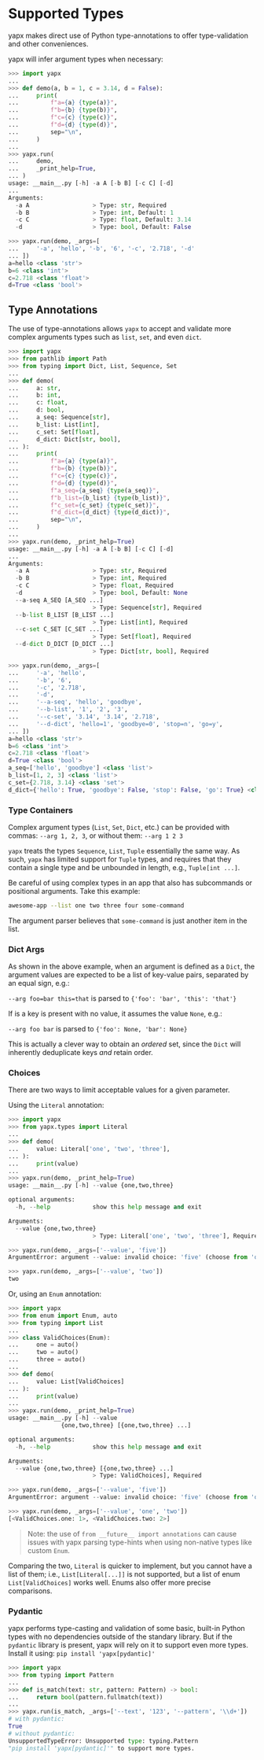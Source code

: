 # Supported Types

yapx makes direct use of Python type-annotations to offer type-validation and other conveniences.

yapx will infer argument types when necessary:

```python hl_lines="3 19-22 27-31" linenums="0"
>>> import yapx
...
>>> def demo(a, b = 1, c = 3.14, d = False):
...     print(
...         f"a={a} {type(a)}",
...         f"b={b} {type(b)}",
...         f"c={c} {type(c)}",
...         f"d={d} {type(d)}",
...         sep="\n",
...     )
...
>>> yapx.run(
...     demo,
...     _print_help=True,
... )
usage: __main__.py [-h] -a A [-b B] [-c C] [-d]
...
Arguments:
  -a A                  > Type: str, Required
  -b B                  > Type: int, Default: 1
  -c C                  > Type: float, Default: 3.14
  -d                    > Type: bool, Default: False

>>> yapx.run(demo, _args=[
...     '-a', 'hello', '-b', '6', '-c', '2.718', '-d'
... ])
a=hello <class 'str'>
b=6 <class 'int'>
c=2.718 <class 'float'>
d=True <class 'bool'>
```

## Type Annotations

The use of type-annotations allows `yapx` to accept and validate more complex arguments types such as `list`, `set`, and even `dict`.

```python hl_lines="6-13 31-42 54-61" linenums="0"
>>> import yapx
>>> from pathlib import Path
>>> from typing import Dict, List, Sequence, Set
...
>>> def demo(
...     a: str,
...     b: int,
...     c: float,
...     d: bool,
...     a_seq: Sequence[str],
...     b_list: List[int],
...     c_set: Set[float],
...     d_dict: Dict[str, bool],
... ):
...     print(
...         f"a={a} {type(a)}",
...         f"b={b} {type(b)}",
...         f"c={c} {type(c)}",
...         f"d={d} {type(d)}",
...         f"a_seq={a_seq} {type(a_seq)}",
...         f"b_list={b_list} {type(b_list)}",
...         f"c_set={c_set} {type(c_set)}",
...         f"d_dict={d_dict} {type(d_dict)}",
...         sep="\n",
...     )
...
>>> yapx.run(demo, _print_help=True)
usage: __main__.py [-h] -a A [-b B] [-c C] [-d]
...
Arguments:
  -a A                  > Type: str, Required
  -b B                  > Type: int, Required
  -c C                  > Type: float, Required
  -d                    > Type: bool, Default: None
  --a-seq A_SEQ [A_SEQ ...]
                        > Type: Sequence[str], Required
  --b-list B_LIST [B_LIST ...]
                        > Type: List[int], Required
  --c-set C_SET [C_SET ...]
                        > Type: Set[float], Required
  --d-dict D_DICT [D_DICT ...]
                        > Type: Dict[str, bool], Required

>>> yapx.run(demo, _args=[
...     '-a', 'hello',
...     '-b', '6',
...     '-c', '2.718',
...     '-d',
...     '--a-seq', 'hello', 'goodbye',
...     '--b-list', '1', '2', '3',
...     '--c-set', '3.14', '3.14', '2.718',
...     '--d-dict', 'hello=1', 'goodbye=0', 'stop=n', 'go=y',
... ])
a=hello <class 'str'>
b=6 <class 'int'>
c=2.718 <class 'float'>
d=True <class 'bool'>
a_seq=['hello', 'goodbye'] <class 'list'>
b_list=[1, 2, 3] <class 'list'>
c_set={2.718, 3.14} <class 'set'>
d_dict={'hello': True, 'goodbye': False, 'stop': False, 'go': True} <class 'dict'>
```

### Type Containers

Complex argument types (`List`, `Set`, `Dict`, etc.) can be provided with commas: `--arg 1, 2, 3`, or without them: `--arg 1 2 3`

`yapx` treats the types `Sequence`, `List`, `Tuple` essentially the same way. As such, `yapx` has limited support for `Tuple` types, and requires that they contain a single type and be unbounded in length, e.g., `Tuple[int ...]`.

Be careful of using complex types in an app that also has subcommands or positional arguments. Take this example:

```sh
awesome-app --list one two three four some-command
```

The argument parser believes that `some-command` is just another item in the list.

### Dict Args

As shown in the above example, when an argument is defined as a `Dict`, the argument values are expected to be a list of key-value pairs, separated by an equal sign, e.g.:

`--arg foo=bar this=that` is parsed to `{'foo': 'bar', 'this': 'that'}`

If is a key is present with no value, it assumes the value `None`, e.g.:

`--arg foo bar` is parsed to `{'foo': None, 'bar': None}`

This is actually a clever way to obtain an *ordered* set, since the `Dict` will inherently deduplicate keys *and* retain order.

### Choices

There are two ways to limit acceptable values for a given parameter.

Using the `Literal` annotation:

```python title="Choices using Literal" linenums="1" hl_lines="2 5 16-17 20"
>>> import yapx
>>> from yapx.types import Literal
...
>>> def demo(
...     value: Literal['one', 'two', 'three'],
... ):
...     print(value)
...
>>> yapx.run(demo, _print_help=True)
usage: __main__.py [-h] --value {one,two,three}

optional arguments:
  -h, --help            show this help message and exit

Arguments:
  --value {one,two,three}
                        > Type: Literal['one', 'two', 'three'], Required

>>> yapx.run(demo, _args=['--value', 'five'])
ArgumentError: argument --value: invalid choice: 'five' (choose from 'one', 'two', 'three')

>>> yapx.run(demo, _args=['--value', 'two'])
two
```

Or, using an `Enum` annotation:

```python title="Choices using Enum" linenums="1" hl_lines="2 5-8 11 23-24 27 30"
>>> import yapx
>>> from enum import Enum, auto
>>> from typing import List
...
>>> class ValidChoices(Enum):
...     one = auto()
...     two = auto()
...     three = auto()
...
>>> def demo(
...     value: List[ValidChoices]
... ):
...     print(value)
...
>>> yapx.run(demo, _print_help=True)
usage: __main__.py [-h] --value
               {one,two,three} [{one,two,three} ...]

optional arguments:
  -h, --help            show this help message and exit

Arguments:
  --value {one,two,three} [{one,two,three} ...]
                        > Type: ValidChoices], Required

>>> yapx.run(demo, _args=['--value', 'five'])
ArgumentError: argument --value: invalid choice: 'five' (choose from 'one', 'two', 'three')

>>> yapx.run(demo, _args=['--value', 'one', 'two'])
[<ValidChoices.one: 1>, <ValidChoices.two: 2>]
```

> Note: the use of `from __future__ import annotations` can cause issues with yapx parsing type-hints when using non-native types like custom `Enum`.

Comparing the two, `Literal` is quicker to implement, but you cannot have a list of them; i.e., `List[Literal[...]]` is not supported, but a list of enum `List[ValidChoices]` works well. Enums also offer more precise comparisons.

### Pydantic

yapx performs type-casting and validation of some basic, built-in Python types with no dependencies outside of the standary library. But if the `pydantic` library is present, yapx will rely on it to support even more types. Install it using: `pip install 'yapx[pydantic]'`

```python
>>> import yapx
>>> from typing import Pattern
...
>>> def is_match(text: str, pattern: Pattern) -> bool:
...     return bool(pattern.fullmatch(text))
...
>>> yapx.run(is_match, _args=['--text', '123', '--pattern', '\\d+'])
# with pydantic:
True
# without pydantic:
UnsupportedTypeError: Unsupported type: typing.Pattern
"pip install 'yapx[pydantic]'" to support more types.
```
